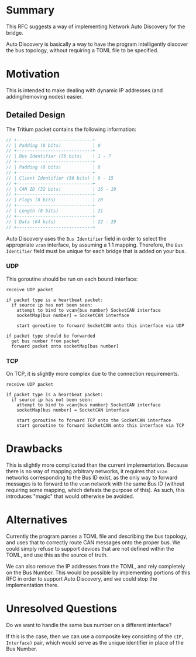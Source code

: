 # Summary

This RFC suggests a way of implementing Network Auto Discovery for the bridge.

Auto Discovery is basically a way to have the program intelligently discover
the bus topology, without requiring a TOML file to be specified.

# Motivation

This is intended to make dealing with dynamic IP addresses (and adding/removing nodes)
easier.

## Detailed Design

The Tritium packet contains the following information:

```c
// +-----------------------------+
// | Padding (8 bits)            | 0
// +-----------------------------+
// | Bus Identifier (56 bits)    | 1 - 7
// +-----------------------------+
// | Padding (8 bits)            | 8
// +-----------------------------+
// | Client Identifier (56 bits) | 9 - 15
// +-----------------------------+
// | CAN ID (32 bits)            | 16 - 19
// +-----------------------------+
// | Flags (8 bits)              | 20
// +-----------------------------+
// | Length (8 bits)             | 21
// +-----------------------------+
// | Data (64 bits)              | 22 - 29
// +-----------------------------+
```

Auto Discovery uses the `Bus Identifier` field in order to select the
appropriate `vcan` interface, by assuming a 1:1 mapping. Therefore, the
`Bus Identifier` field must be unique for each bridge that is added on your
bus.

### UDP

This goroutine should be run on each bound interface:

```
receive UDP packet

if packet type is a heartbeat packet:
  if source ip has not been seen:
    attempt to bind to vcan{bus number} SocketCAN interface
    socketMap[bus number] = SocketCAN interface

    start goroutine to forward SocketCAN onto this interface via UDP

if packet type should be forwarded
  get bus number from packet      
  forward packet onto socketMap[bus number]
```

### TCP

On TCP, it is slightly more complex due to the connection requirements.

```
receive UDP packet

if packet type is a heartbeat packet:
  if source ip has not been seen:
    attempt to bind to vcan{bus number} SocketCAN interface
    socketMap[bus number] = SocketCAN interface

    start goroutine to forward TCP onto the SocketCAN interface
    start goroutine to forward SocketCAN onto this interface via TCP
```

# Drawbacks

This is slightly more complicated than the current implementation. Because
there is no way of mapping arbitrary networks, it requires that `vcan` networks
corresponding to the Bus ID exist, as the only way to forward messages is to
forward to the `vcan` network with the same Bus ID (without requiring some
mapping, which defeats the purpose of this). As such, this introduces "magic"
that would otherwise be avoided.

# Alternatives

Currently the program parses a TOML file and describing the bus topology, and
uses that to correctly route CAN messages onto the proper bus. We could simply
refuse to support devices that are not defined within the TOML, and use this
as the source of truth.

We can also remove the IP addresses from the TOML, and rely completely on the
Bus Number. This would be possible by implementing portions of this RFC in
order to support Auto Discovery, and we could stop the implementation there.

# Unresolved Questions

Do we want to handle the same bus number on a different interface?

If this is the case, then we can use a composite key consisting of the
`(IP, Interface)` pair, which would serve as the unique identifier in place of
the Bus Number.
